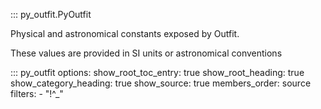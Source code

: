 ::: py_outfit.PyOutfit

Physical and astronomical constants exposed by Outfit.

These values are provided in SI units or astronomical conventions

::: py_outfit
    options:
      show_root_toc_entry: true
      show_root_heading: true
      show_category_heading: true
      show_source: true
      members_order: source
      filters:
        - "!^_"
